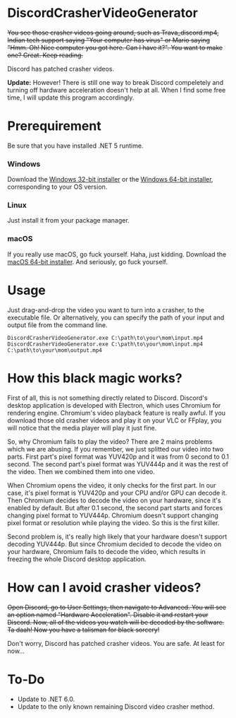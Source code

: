 # DiscordCrasherVideoGenerator
~~You see those crasher videos going around, such as Trava_discord.mp4, Indian tech support saying "Your computer has virus" or Mario saying "Hmm. Oh! Nice computer you got here. Can I have it?". You want to make one? Great. Keep reading.~~

Discord has patched crasher videos.

**Update:** However! There is still one way to break Discord compeletely and turning off hardware acceleration doesn't help at all. When I find some free time, I will update this program accordingly.

# Prerequirement
Be sure that you have installed .NET 5 runtime.

### Windows
Download the [Windows 32-bit installer](https://dotnet.microsoft.com/download/dotnet/thank-you/runtime-5.0.8-windows-x86-installer) or the [Windows 64-bit installer](https://dotnet.microsoft.com/download/dotnet/thank-you/runtime-5.0.8-windows-x64-installer), corresponding to your OS version.

### Linux
Just install it from your package manager.

### macOS
If you really use macOS, go fuck yourself. Haha, just kidding. Download the [macOS 64-bit installer](https://dotnet.microsoft.com/download/dotnet/thank-you/runtime-5.0.8-macos-x64-installer). And seriously, go fuck yourself.

# Usage
Just drag-and-drop the video you want to turn into a crasher, to the executable file.
Or alternatively, you can specify the path of your input and output file from the command line.
```
DiscordCrasherVideoGenerator.exe C:\path\to\your\mom\input.mp4
DiscordCrasherVideoGenerator.exe C:\path\to\your\mom\input.mp4 C:\path\to\your\mom\output.mp4
```

# How this black magic works?
First of all, this is not something directly related to Discord. Discord's desktop application is developed with Electron, which uses Chromium for rendering engine.
Chromium's video playback feature is really awful. If you download those old crasher videos and play it on your VLC or FFplay, you will notice that the media player will play it just fine.

So, why Chromium fails to play the video? There are 2 mains problems which we are abusing. If you remember, we just splitted our video into two parts. First part's pixel format was YUV420p and it was from 0 second to 0.1 second. The second part's pixel format was YUV444p and it was the rest of the video. Then we combined them into one video.

When Chromium opens the video, it only checks for the first part. In our case, it's pixel format is YUV420p and your CPU and/or GPU can decode it. Then Chromium decides to decode the video on your hardware, since it's enabled by default. But after 0.1 second, the second part starts and forces changing pixel format to YUV444p. Chromium doesn't support changing pixel format or resolution while playing the video. So this is the first killer.

Second problem is, it's really high likely that your hardware doesn't support decoding YUV444p. But since Chromium decided to decode the video on your hardware, Chromium fails to decode the video, which results in freezing the whole Discord desktop application.

# How can I avoid crasher videos?
~~Open Discord, go to User Settings, then navigate to Advanced. You will see an option named "Hardware Acceleration". Disable it and restart your Discord. Now, all of the videos you watch will be decoded by the software. Ta daah! Now you have a talisman for black sorcery!~~

Don't worry, Discord has patched crasher videos. You are safe. At least for now...


# To-Do
- Update to .NET 6.0.
- Update to the only known remaining Discord video crasher method.
